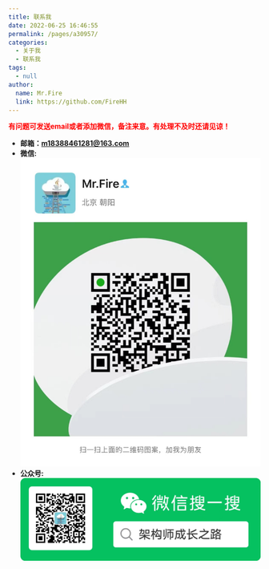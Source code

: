 ```yaml
---
title: 联系我
date: 2022-06-25 16:46:55
permalink: /pages/a30957/
categories: 
  - 关于我
  - 联系我
tags: 
  - null
author: 
  name: Mr.Fire
  link: https://github.com/FireHH
---
```

<font color=red>**有问题可发送email或者添加微信，备注来意。有处理不及时还请见谅！**</font>
- **邮箱：m18388461281@163.com**
- **微信:**
![wechat](../.vuepress/public/img/wechat.jpg) 
- **公众号:**
![wechat](../.vuepress/public/img/wechatpub.jpg) 